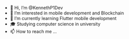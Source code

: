 - 👋 Hi, I’m @KennethP1Dev
- 👀 I’m interested in mobile development and Blockchain
- 🌱 I’m currently learning Flutter mobile development
- 🎓 Studying computer science in university
- 📫 How to reach me ...

<!---
KennethP1Dev/KennethP1Dev is a ✨ special ✨ repository because its `README.md` (this file) appears on your GitHub profile.
You can click the Preview link to take a look at your changes.
--->

